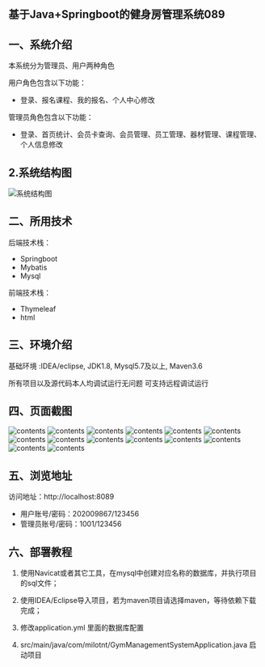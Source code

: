 ## 基于Java+Springboot的健身房管理系统089

## 一、系统介绍

本系统分为管理员、用户两种角色

用户角色包含以下功能：

- 登录、报名课程、我的报名、个人中心修改

管理员角色包含以下功能：

- 登录、首页统计、会员卡查询、会员管理、员工管理、器材管理、课程管理、个人信息修改

## 2.系统结构图
![系统结构图](./picture/picture0.png)



## 二、所用技术

后端技术栈：

- Springboot
- Mybatis
- Mysql

前端技术栈：

- Thymeleaf
- html

## 三、环境介绍

基础环境 :IDEA/eclipse, JDK1.8, Mysql5.7及以上, Maven3.6

所有项目以及源代码本人均调试运行无问题 可支持远程调试运行

## 四、页面截图

![contents](./picture/picture1.png)
![contents](./picture/picture2.png)
![contents](./picture/picture3.png)
![contents](./picture/picture4.png)
![contents](./picture/picture5.png)
![contents](./picture/picture6.png)
![contents](./picture/picture7.png)
![contents](./picture/picture8.png)
![contents](./picture/picture9.png)
![contents](./picture/picture10.png)
![contents](./picture/picture11.png)
![contents](./picture/picture12.png)
![contents](./picture/picture13.png)
![contents](./picture/picture14.png)

## 五、浏览地址
访问地址：http://localhost:8089

- 用户账号/密码：202009867/123456
- 管理员账号/密码：1001/123456

## 六、部署教程

1. 使用Navicat或者其它工具，在mysql中创建对应名称的数据库，并执行项目的sql文件；

2. 使用IDEA/Eclipse导入项目，若为maven项目请选择maven，等待依赖下载完成；

3. 修改application.yml 里面的数据库配置

4. src/main/java/com/milotnt/GymManagementSystemApplication.java 启动项目

